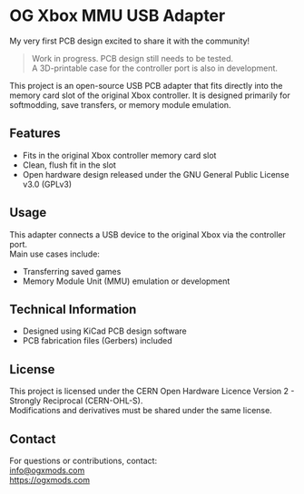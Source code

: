 # OG Xbox MMU USB Adapter
My very first PCB design excited to share it with the community!
> Work in progress. PCB design still needs to be tested.  
> A 3D-printable case for the controller port is also in development.

This project is an open-source USB PCB adapter that fits directly into the memory card slot of the original Xbox controller. It is designed primarily for softmodding, save transfers, or memory module emulation.

## Features

- Fits in the original Xbox controller memory card slot    
- Clean, flush fit in the slot  
- Open hardware design released under the GNU General Public License v3.0 (GPLv3)

## Usage

This adapter connects a USB device to the original Xbox via the controller port.  
Main use cases include:    
- Transferring saved games  
- Memory Module Unit (MMU) emulation or development

## Technical Information

- Designed using KiCad PCB design software   
- PCB fabrication files (Gerbers) included  

## License

This project is licensed under the CERN Open Hardware Licence Version 2 - Strongly Reciprocal (CERN-OHL-S).  
Modifications and derivatives must be shared under the same license. 

## Contact

For questions or contributions, contact:  
info@ogxmods.com  
https://ogxmods.com
